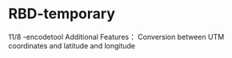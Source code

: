 # RBD-temporary

11/8
  -encodetool
    Additional Features：
      Conversion between UTM coordinates and latitude and longitude
